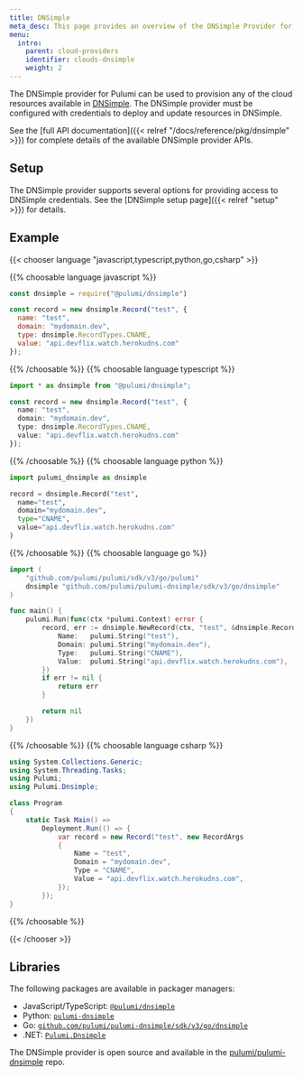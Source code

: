 ```yaml
---
title: DNSimple
meta_desc: This page provides an overview of the DNSimple Provider for Pulumi.
menu:
  intro:
    parent: cloud-providers
    identifier: clouds-dnsimple
    weight: 2
---
```


The DNSimple provider for Pulumi can be used to provision any of the cloud resources available in [DNSimple](https://dnsimple.com/).
The DNSimple provider must be configured with credentials to deploy and update resources in DNSimple.

See the [full API documentation]({{< relref "/docs/reference/pkg/dnsimple" >}}) for complete details of the available DNSimple provider APIs.

## Setup

The DNSimple provider supports several options for providing access to DNSimple credentials.  See the [DNSimple setup page]({{< relref "setup" >}}) for details.

## Example

{{< chooser language "javascript,typescript,python,go,csharp" >}}

{{% choosable language javascript %}}

```javascript
const dnsimple = require("@pulumi/dnsimple")

const record = new dnsimple.Record("test", {
  name: "test",
  domain: "mydomain.dev",
  type: dnsimple.RecordTypes.CNAME,
  value: "api.devflix.watch.herokudns.com"
});
```

{{% /choosable %}}
{{% choosable language typescript %}}

```typescript
import * as dnsimple from "@pulumi/dnsimple";

const record = new dnsimple.Record("test", {
  name: "test",
  domain: "mydomain.dev",
  type: dnsimple.RecordTypes.CNAME,
  value: "api.devflix.watch.herokudns.com"
});
```

{{% /choosable %}}
{{% choosable language python %}}

```python
import pulumi_dnsimple as dnsimple

record = dnsimple.Record("test",
  name="test",
  domain="mydomain.dev",
  type="CNAME",
  value="api.devflix.watch.herokudns.com"
)
```

{{% /choosable %}}
{{% choosable language go %}}

```go
import (
	"github.com/pulumi/pulumi/sdk/v3/go/pulumi"
	dnsimple "github.com/pulumi/pulumi-dnsimple/sdk/v3/go/dnsimple"
)

func main() {
	pulumi.Run(func(ctx *pulumi.Context) error {
		record, err := dnsimple.NewRecord(ctx, "test", &dnsimple.RecordArgs{
			Name:   pulumi.String("test"),
			Domain: pulumi.String("mydomain.dev"),
			Type:   pulumi.String("CNAME"),
			Value:  pulumi.String("api.devflix.watch.herokudns.com"),
		})
		if err != nil {
			return err
		}

		return nil
	})
}

```

{{% /choosable %}}
{{% choosable language csharp %}}

```csharp
using System.Collections.Generic;
using System.Threading.Tasks;
using Pulumi;
using Pulumi.Dnsimple;

class Program
{
    static Task Main() =>
        Deployment.Run(() => {
            var record = new Record("test", new RecordArgs
            {
                Name = "test",
                Domain = "mydomain.dev",
                Type = "CNAME",
                Value = "api.devflix.watch.herokudns.com",
            });
        });
}
```

{{% /choosable %}}

{{< /chooser >}}

## Libraries

The following packages are available in packager managers:

* JavaScript/TypeScript: [`@pulumi/dnsimple`](https://www.npmjs.com/package/@pulumi/dnsimple)
* Python: [`pulumi-dnsimple`](https://pypi.org/project/pulumi-dnsimple/)
* Go: [`github.com/pulumi/pulumi-dnsimple/sdk/v3/go/dnsimple`](https://github.com/pulumi/pulumi-dnsimple)
* .NET: [`Pulumi.Dnsimple`](https://www.nuget.org/packages/Pulumi.Dnsimple)

The DNSimple provider is open source and available in the [pulumi/pulumi-dnsimple](https://github.com/pulumi/pulumi-dnsimple) repo.
